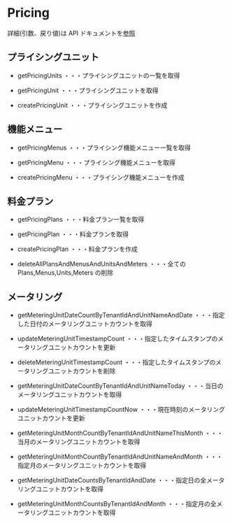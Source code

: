 # Pricing

詳細(引数、戻り値)は API ドキュメントを[参照](https://docs.saasus.io/reference/getpricingunits)

## プライシングユニット

- getPricingUnits ・・・プライシングユニットの一覧を取得

- getPricingUnit ・・・プライシングユニットを取得
- createPricingUnit ・・・プライシングユニットを作成

## 機能メニュー

- getPricingMenus ・・・プライシング機能メニュー一覧を取得

- getPricingMenu ・・・プライシング機能メニューを取得
- createPricingMenu ・・・プライシング機能メニューを作成

## 料金プラン

- getPricingPlans ・・・料金プラン一覧を取得

- getPricingPlan ・・・料金プランを取得
- createPricingPlan ・・・料金プランを作成

- deleteAllPlansAndMenusAndUnitsAndMeters ・・・全ての Plans,Menus,Units,Meters の削除

## メータリング

- getMeteringUnitDateCountByTenantIdAndUnitNameAndDate ・・・指定した日付のメータリングユニットカウントを取得
- updateMeteringUnitTimestampCount ・・・指定したタイムスタンプのメータリングユニットカウントを更新
- deleteMeteringUnitTimestampCount ・・・指定したタイムスタンプのメータリングユニットカウントを削除

- getMeteringUnitDateCountByTenantIdAndUnitNameToday ・・・当日のメータリングユニットカウントを取得
- updateMeteringUnitTimestampCountNow ・・・現在時刻のメータリングユニットカウントを更新

- getMeteringUnitMonthCountByTenantIdAndUnitNameThisMonth ・・・当月のメータリングユニットカウントを取得
- getMeteringUnitMonthCountByTenantIdAndUnitNameAndMonth ・・・指定月のメータリングユニットカウントを取得

- getMeteringUnitDateCountsByTenantIdAndDate ・・・指定日の全メータリングユニットカウントを取得
- getMeteringUnitMonthCountsByTenantIdAndMonth ・・・指定月の全メータリングユニットカウントを取得
